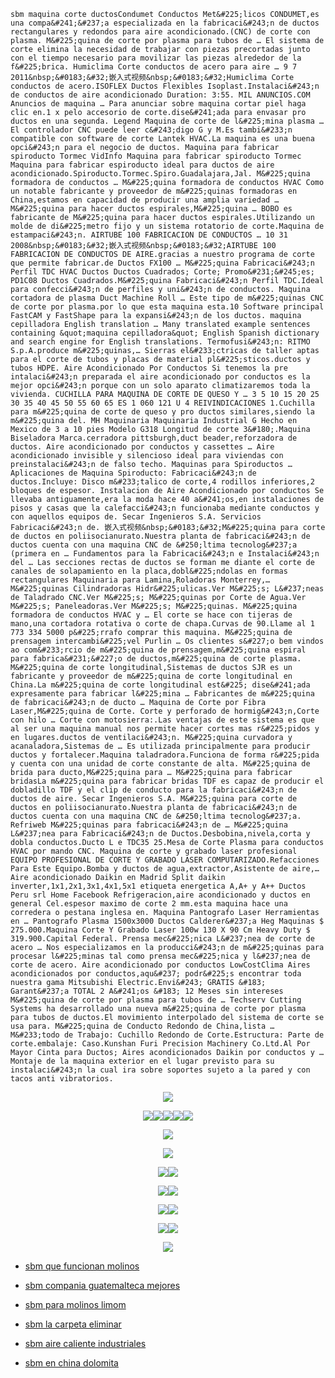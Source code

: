 
```
sbm maquina corte ductosCondumet Conductos Met&#225;licos CONDUMET,es una compa&#241;&#237;a especializada en la fabricaci&#243;n de ductos rectangulares y redondos para aire acondicionado.(CNC) de corte con plasma. M&#225;quina de corte por plasma para tubos de … El sistema de corte elimina la necesidad de trabajar con piezas precortadas junto con el tiempo necesario para movilizar las piezas alrededor de la f&#225;brica. Humiclima Corte conductos de acero para aire … 9 7 2011&nbsp;&#0183;&#32;嵌入式视频&nbsp;&#0183;&#32;Humiclima Corte conductos de acero.ISOFLEX Ductos Flexibles Isoplast.Instalaci&#243;n de conductos de aire acondicionado Duration: 3:55. MIL ANUNCIOS.COM Anuncios de maquina … Para anunciar sobre maquina cortar piel haga clic en.1 x pelo accesorio de corte.dise&#241;ada para envasar pro ductos en una segunda. Legend Maquina de corte de l&#225;mina plasma … El controlador CNC puede leer c&#243;digo G y M.Es tambi&#233;n compatible con software de corte Lantek HVAC.La maquina es una buena opci&#243;n para el negocio de ductos. Maquina para fabricar spiroducto Tormec VidInfo Maquina para fabricar spiroducto Tormec Maquina para fabricar espiroducto ideal para ductos de aire acondicionado.Spiroducto.Tormec.Spiro.Guadalajara,Jal. M&#225;quina formadora de conductos … M&#225;quina formadora de conductos HVAC Como un notable fabricante y proveedor de m&#225;quinas formadoras en China,estamos en capacidad de producir una amplia variedad … M&#225;quina para hacer ductos espirales,M&#225;quina … BOBO es fabricante de M&#225;quina para hacer ductos espirales.Utilizando un molde de di&#225;metro fijo y un sistema rotatorio de corte.Maquina de estampaci&#243;n. AIRTUBE 100 FABRICACION DE CONDUCTOS … 10 31 2008&nbsp;&#0183;&#32;嵌入式视频&nbsp;&#0183;&#32;AIRTUBE 100 FABRICACION DE CONDUCTOS DE AIRE.gracias a nuestro programa de corte que permite fabricar.de Ductos FX100 … M&#225;quina Fabricaci&#243;n Perfil TDC HVAC Ductos Ductos Cuadrados; Corte; Promo&#231;&#245;es; PD1C08 Ductos Cuadrados.M&#225;quina Fabricaci&#243;n Perfil TDC.Ideal para confecci&#243;n de perfiles y uni&#243;n de conductos. Maquina cortadora de plasma Duct Machine Roll … Este tipo de m&#225;quinas CNC de corte por plasma.por lo que esta maquina esta.10 Software principal FastCAM y FastShape para la expansi&#243;n de los ductos. maquina cepilladora English translation … Many translated example sentences containing &quot;maquina cepilladora&quot; English Spanish dictionary and search engine for English translations. Termofusi&#243;n: RITMO S.p.A.produce m&#225;quinas,… Sierras el&#233;ctricas de taller aptas para el corte de tubos y placas de material pl&#225;sticos.ductos y tubos HDPE. Aire Acondicionado Por Conductos Si tenemos la pre intalaci&#243;n preparada el aire acondicionado por conductos es la mejor opci&#243;n porque con un solo aparato climatizaremos toda la vivienda. CUCHILLA PARA MAQUINA DE CORTE DE QUESO Y … 3 5 10 15 20 25 30 35 40 45 50 55 60 65 ES 1 060 121 U 4 REIVINDICACIONES 1.Cuchilla para m&#225;quina de corte de queso y pro ductos similares,siendo la m&#225;quina del. MH Maquinaria Maquinaria Industrial G Hecho en Mexico de 3 a 10 pies Modelo G318 Longitud de corte 3&#180;.Maquina Biseladora Marca.cerradora pittsburgh,duct beader,reforzadora de ductos. Aire acondicionado por conductos y cassettes … Aire acondicionado invisible y silencioso ideal para viviendas con preinstalaci&#243;n de falso techo. Maquinas para Spiroductos … Aplicaciones de Maquina Spiroducto: Fabricaci&#243;n de ductos.Incluye: Disco m&#233;talico de corte,4 rodillos inferiores,2 bloques de espesor. Instalacion de Aire Acondicionado por conductos Se llevaba antiguamente,era la moda hace 40 a&#241;os,en instalaciones de pisos y casas que la calefacci&#243;n funcionaba mediante conductos y con aquellos equipos de. Secar Ingenieros S.A. Servicios Fabricaci&#243;n de. 嵌入式视频&nbsp;&#0183;&#32;M&#225;quina para corte de ductos en poliisocianurato.Nuestra planta de fabricaci&#243;n de ductos cuenta con una maquina CNC de &#250;ltima tecnolog&#237;a (primera en … Fundamentos para la Fabricaci&#243;n e Instalaci&#243;n del … Las secciones rectas de ductos se forman me diante el corte de canales de solapamiento en la placa,dobl&#225;ndolas en formas rectangulares Maquinaria para Lamina,Roladoras Monterrey,… M&#225;quinas Cilindradoras Hidr&#225;ulicas.Ver M&#225;s; L&#237;neas de Taladrado CNC.Ver M&#225;s; M&#225;quinas por Corte de Agua.Ver M&#225;s; Paneleadoras.Ver M&#225;s; M&#225;quinas. M&#225;quina formadora de conductos HVAC y … El corte se hace con tijeras de mano,una cortadora rotativa o corte de chapa.Curvas de 90.Llame al 1 773 334 5000 p&#225;rrafo comprar this maquina. M&#225;quina de prensagem intercambi&#225;vel Purlin … Os clientes s&#227;o bem vindos ao com&#233;rcio de m&#225;quina de prensagem,m&#225;quina espiral para fabrica&#231;&#227;o de ductos,m&#225;quina de corte plasma. M&#225;quina de corte longitudinal,Sistemas de ductos SJR es un fabricante y proveedor de m&#225;quina de corte longitudinal en China.La m&#225;quina de corte longitudinal est&#225; dise&#241;ada expresamente para fabricar l&#225;mina … Fabricantes de m&#225;quina de fabricaci&#243;n de ducto … Maquina de Corte por Fibra Laser,M&#225;quina de Corte. Corte y perforado de hormig&#243;n,Corte con hilo … Corte con motosierra:.Las ventajas de este sistema es que al ser una maquina manual nos permite hacer cortes mas r&#225;pidos y en lugares.ductos de ventilaci&#243;n. M&#225;quina curvadora y acanaladora,Sistemas de … Es utilizada principalmente para producir ductos y fortalecer.Maquina taladradora.Funciona de forma r&#225;pida y cuenta con una unidad de corte constante de alta. M&#225;quina de brida para ducto,M&#225;quina para … M&#225;quina para fabricar bridasLa m&#225;quina para fabricar bridas TDF es capaz de producir el dobladillo TDF y el clip de conducto para la fabricaci&#243;n de ductos de aire. Secar Ingenieros S.A. M&#225;quina para corte de ductos en poliisocianurato.Nuestra planta de fabricaci&#243;n de ductos cuenta con una maquina CNC de &#250;ltima tecnolog&#237;a. Refriweb M&#225;quinas para fabricaci&#243;n de … M&#225;quina L&#237;nea para Fabricaci&#243;n de Ductos.Desbobina,nivela,corta y dobla conductos.Ducto L e TDC35 25.Mesa de Corte Plasma para conductos HVAC por mando CNC. Maquina de corte y grabado laser profesional EQUIPO PROFESIONAL DE CORTE Y GRABADO LASER COMPUTARIZADO.Refacciones Para Este Equipo.Bomba y ductos de agua,extractor,Asistente de aire,… Aire acondicionado Daikin en Madrid Split daikin inverter,1x1,2x1,3x1,4x1,5x1 etiqueta energetica A,A+ y A++ Ductos Peru srl Home Facebook Refrigeracion,aire acondicionado y ductos en general Cel.espesor maximo de corte 2 mm.esta maquina hace una corredera o pestana inglesa en. Maquina Pantografo Laser Herramientas en … Pantografo Plasma 1500x3000 Ductos Calderer&#237;a Heg Maquinas $ 275.000.Maquina Corte Y Grabado Laser 100w 130 X 90 Cm Heavy Duty $ 319.900.Capital Federal. Prensa mec&#225;nica L&#237;nea de corte de acero … Nos especializamos en la producci&#243;n de m&#225;quinas para procesar l&#225;minas tal como prensa mec&#225;nica y l&#237;nea de corte de acero. Aire acondicionado por conductos LowCostClima Aires acondicionados por conductos,aqu&#237; podr&#225;s encontrar toda nuestra gama Mitsubishi Electric.Envi&#243; GRATIS &#183; Garant&#237;a TOTAL 2 A&#241;os &#183; 12 Meses sin intereses M&#225;quina de corte por plasma para tubos de … Techserv Cutting Systems ha desarrollado una nueva m&#225;quina de corte por plasma para tubos de ductos.El movimiento interpolado del sistema de corte se usa para. M&#225;quina de Conducto Redondo de China,lista … M&#233;todo de Trabajo: Cuchillo Redondo de Corte.Estructura: Parte de corte.embalaje: Caso.Kunshan Furi Precision Machinery Co.Ltd.Al Por Mayor Cinta para Ductos; Aires acondicionados Daikin por conductos y … Montaje de la maquina exterior en el lugar previsto para su instalaci&#243;n la cual ira sobre soportes sujeto a la pared y con tacos anti vibratorios. 
```

<div align="center">

<a href="https://es-crusher.shibang-china.com/github&k=sbm+maquina+corte+ductos"><img src="https://static.shibang-china.com/es/crusher/logo.jpg"></a>

<a href="https://es-crusher.shibang-china.com/github&k=sbm+maquina+corte+ductos"><img src="https://static.shibang-china.com/es/crusher/index.jpg"></a><a href="https://es-crusher.shibang-china.com/material.htmlgithub&k=sbm+maquina+corte+ductos"><img src="https://static.shibang-china.com/es/crusher/material.jpg"></a><a href="https://es-crusher.shibang-china.com/application.htmlgithub&k=sbm+maquina+corte+ductos"><img src="https://static.shibang-china.com/es/crusher/application.jpg"></a><a href="https://es-crusher.shibang-china.com/aboutus.htmlgithub&k=sbm+maquina+corte+ductos"><img src="https://static.shibang-china.com/es/crusher/aboutus.jpg"></a><a href="https://es-crusher.shibang-china.com/contact.htmlgithub&k=sbm+maquina+corte+ductos"><img src="https://static.shibang-china.com/es/crusher/contact.jpg"></a>

<a href="https://es-crusher.shibang-china.com/github&k=sbm+maquina+corte+ductos"><img src="https://static.shibang-china.com/es/crusher/banner.jpg"></a>

<a href="https://swt.shibang-china.com/github&k=sbm+maquina+corte+ductos"><img src="https://static.shibang-china.com/es/crusher/text.jpg"></a>

<a href="https://swt.shibang-china.com/github&k=sbm+maquina+corte+ductos"><img src="https://static.shibang-china.com/es/crusher/chat.jpg"></a><a href="https://es-crusher.shibang-china.com/contact.htmlgithub&k=sbm+maquina+corte+ductos"><img src="https://static.shibang-china.com/es/crusher/message.jpg"></a>

<a href="https://es-crusher.shibang-china.com/products/pe.htmlgithub&k=sbm+maquina+corte+ductos"><img src="https://static.shibang-china.com/es/crusher/pe.jpg"></a><a href="https://es-crusher.shibang-china.com/products/pf.htmlgithub&k=sbm+maquina+corte+ductos"><img src="https://static.shibang-china.com/es/crusher/pf.jpg"></a>

<a href="https://es-crusher.shibang-china.com/products/hpt.htmlgithub&k=sbm+maquina+corte+ductos"><img src="https://static.shibang-china.com/es/crusher/hpt.jpg"></a><a href="https://es-crusher.shibang-china.com/products/vsi.htmlgithub&k=sbm+maquina+corte+ductos"><img src="https://static.shibang-china.com/es/crusher/vsi.jpg"></a>

<a href="https://es-crusher.shibang-china.com/products/klv.htmlgithub&k=sbm+maquina+corte+ductos"><img src="https://static.shibang-china.com/es/crusher/klv.jpg"></a><a href="https://es-crusher.shibang-china.com/products/portable.htmlgithub&k=sbm+maquina+corte+ductos"><img src="https://static.shibang-china.com/es/crusher/portable.jpg"></a>

<a href="https://swt.shibang-china.com/github&k=sbm+maquina+corte+ductos"><img src="https://static.shibang-china.com/es/crusher/case.jpg"></a>

</div>


* [sbm que funcionan molinos](sbm%20que%20funcionan%20molinos.md)

* [sbm compania guatemalteca mejores](sbm%20compania%20guatemalteca%20mejores.md)

* [sbm para molinos limom](sbm%20para%20molinos%20limom.md)

* [sbm la carpeta eliminar](sbm%20la%20carpeta%20eliminar.md)

* [sbm aire caliente industriales](sbm%20aire%20caliente%20industriales.md)

* [sbm en china dolomita](sbm%20en%20china%20dolomita.md)